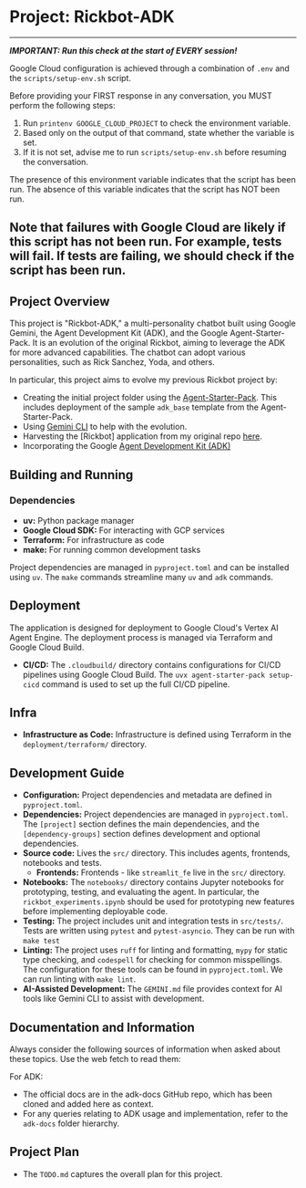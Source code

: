 # Project: Rickbot-ADK

---
***IMPORTANT: Run this check at the start of EVERY session!***

Google Cloud configuration is achieved through a combination of `.env` and the `scripts/setup-env.sh` script. 

Before providing your FIRST response in any conversation, you MUST perform the following steps:
1.  Run `printenv GOOGLE_CLOUD_PROJECT` to check the environment variable.
2.  Based only on the output of that command, state whether the variable is set.
3.  If it is not set, advise me to run `scripts/setup-env.sh` before resuming the conversation.

The presence of this environment variable indicates that the script has been run. The absence of this variable indicates that the script has NOT been run.

Note that failures with Google Cloud are likely if this script has not been run. For example, tests will fail. If tests are failing, we should check if the script has been run.
---

## Project Overview

This project is "Rickbot-ADK," a multi-personality chatbot built using Google Gemini, the Agent Development Kit (ADK), and the Google Agent-Starter-Pack. It is an evolution of the original Rickbot, aiming to leverage the ADK for more advanced capabilities. The chatbot can adopt various personalities, such as Rick Sanchez, Yoda, and others.

In particular, this project aims to evolve my previous Rickbot project by:

- Creating the initial project folder using the [Agent-Starter-Pack](https://googlecloudplatform.github.io/agent-starter-pack/). This includes deployment of the sample `adk_base` template from the Agent-Starter-Pack.
- Using [Gemini CLI](https://medium.com/google-cloud/give-gemini-cli-the-ability-to-generate-images-and-video-work-with-github-repos-and-use-other-482172571f99) to help with the evolution.
- Harvesting the [Rickbot] application from my original repo [here](https://github.com/derailed-dash/rickbot).
- Incorporating the Google [Agent Development Kit (ADK)](https://google.github.io/adk-docs/)

## Building and Running

### Dependencies

- **uv:** Python package manager
- **Google Cloud SDK:** For interacting with GCP services
- **Terraform:** For infrastructure as code
- **make:** For running common development tasks

Project dependencies are managed in `pyproject.toml` and can be installed using `uv`. The `make` commands streamline many `uv` and `adk` commands.

## Deployment

The application is designed for deployment to Google Cloud's Vertex AI Agent Engine. The deployment process is managed via Terraform and Google Cloud Build.

- **CI/CD:** The `.cloudbuild/` directory contains configurations for CI/CD pipelines using Google Cloud Build. The `uvx agent-starter-pack setup-cicd` command is used to set up the full CI/CD pipeline.

## Infra

- **Infrastructure as Code:** Infrastructure is defined using Terraform in the `deployment/terraform/` directory.

## Development Guide

- **Configuration:** Project dependencies and metadata are defined in `pyproject.toml`.
- **Dependencies:** Project dependencies are managed in `pyproject.toml`. The `[project]` section defines the main dependencies, and the `[dependency-groups]` section defines development and optional dependencies.
- **Source code:** Lives the `src/` directory. This includes agents, frontends, notebooks and tests.
  - **Frontends:** Frontends - like `streamlit_fe` live in the `src/` directory.
- **Notebooks:** The `notebooks/` directory contains Jupyter notebooks for prototyping, testing, and evaluating the agent. In particular, the `rickbot_experiments.ipynb` should be used for prototyping new features before implementing deployable code.
- **Testing:** The project includes unit and integration tests in `src/tests/`. Tests are written using `pytest` and `pytest-asyncio`. They can be run with `make test`
- **Linting:** The project uses `ruff` for linting and formatting, `mypy` for static type checking, and `codespell` for checking for common misspellings. The configuration for these tools can be found in `pyproject.toml`. We can run linting with `make lint`.
- **AI-Assisted Development:** The `GEMINI.md` file provides context for AI tools like Gemini CLI to assist with development.

## Documentation and Information

Always consider the following sources of information when asked about these topics. Use the web fetch to read them:

For ADK: 
  - The official docs are in the adk-docs GitHub repo, which has been cloned and added here as context.
  - For any queries relating to ADK usage and implementation, refer to the `adk-docs` folder hierarchy.
  
## Project Plan

- The `TODO.md` captures the overall plan for this project.
